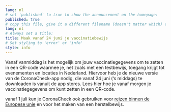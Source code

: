 ```yaml
---
lang: nl
# set `published` to true to show the announcement on the homepage:
published: true
# copy this file, give it a different filename (doesn't matter which) and, in this example, change lang to 'en' to translate the message to English and show it on the English homepage:
lang: nl
# Always set a title:
title: Maak vanaf 24 juni je vaccinatiebewijs
# Set styling to 'error' or 'info'
style: info
---
```

Vanaf vanmiddag is het mogelijk om jouw vaccinatiegegevens om te zetten in een QR-code waarmee je, net zoals met een testbewijs, toegang krijgt tot evenementen en locaties in Nederland. Hiervoor heb je de nieuwe versie van de CoronaCheck-app nodig, die vanaf 24 juni (‘s middags) te downloaden is vanuit de app stores. Lees hier hoe je vanaf morgen je vaccinatiegegevens om kunt zetten in een QR-code. 

vanaf 1 juli kun je CoronaCheck ook gebruiken voor [reizen binnen de Europese unie](https://www.rijksoverheid.nl/onderwerpen/coronavirus-vaccinatie/vraag-en-antwoord/wat-is-het-eu-digitaal-corona-certificaat) en voor het maken van een herstelbewijs.

